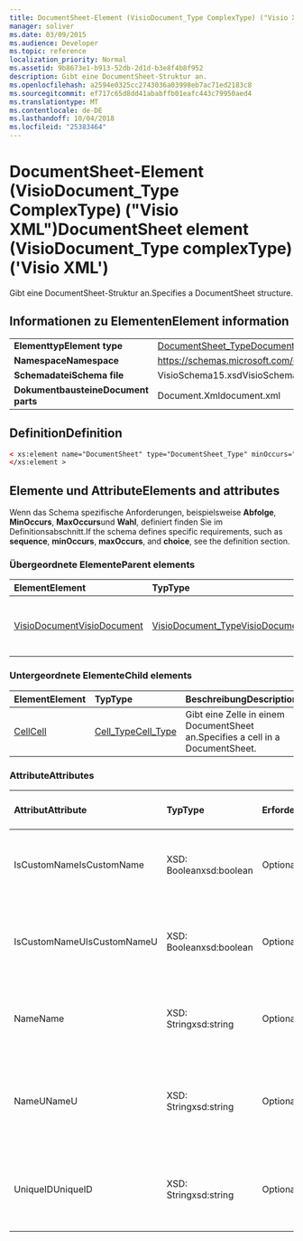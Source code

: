 ```yaml
---
title: DocumentSheet-Element (VisioDocument_Type ComplexType) ("Visio XML")
manager: soliver
ms.date: 03/09/2015
ms.audience: Developer
ms.topic: reference
localization_priority: Normal
ms.assetid: 9b8673e1-b913-52db-2d1d-b3e8f4b8f952
description: Gibt eine DocumentSheet-Struktur an.
ms.openlocfilehash: a2594e0325cc2743036a03998eb7ac71ed2183c8
ms.sourcegitcommit: ef717c65d8dd41ababffb01eafc443c79950aed4
ms.translationtype: MT
ms.contentlocale: de-DE
ms.lasthandoff: 10/04/2018
ms.locfileid: "25383464"
---
```

# <a name="documentsheet-element-visiodocumenttype-complextype-visio-xml"></a><span data-ttu-id="20c1b-103">DocumentSheet-Element (VisioDocument_Type ComplexType) ("Visio XML")</span><span class="sxs-lookup"><span data-stu-id="20c1b-103">DocumentSheet element (VisioDocument_Type complexType) ('Visio XML')</span></span>

<span data-ttu-id="20c1b-104">Gibt eine DocumentSheet-Struktur an.</span><span class="sxs-lookup"><span data-stu-id="20c1b-104">Specifies a DocumentSheet structure.</span></span>
  
## <a name="element-information"></a><span data-ttu-id="20c1b-105">Informationen zu Elementen</span><span class="sxs-lookup"><span data-stu-id="20c1b-105">Element information</span></span>

|||
|:-----|:-----|
|<span data-ttu-id="20c1b-106">**Elementtyp**</span><span class="sxs-lookup"><span data-stu-id="20c1b-106">**Element type**</span></span> <br/> |[<span data-ttu-id="20c1b-107">DocumentSheet_Type</span><span class="sxs-lookup"><span data-stu-id="20c1b-107">DocumentSheet_Type</span></span>](documentsheet_type-complextypevisio-xml.md) <br/> |
|<span data-ttu-id="20c1b-108">**Namespace**</span><span class="sxs-lookup"><span data-stu-id="20c1b-108">**Namespace**</span></span> <br/> |https://schemas.microsoft.com/office/visio/2012/main  <br/> |
|<span data-ttu-id="20c1b-109">**Schemadatei**</span><span class="sxs-lookup"><span data-stu-id="20c1b-109">**Schema file**</span></span> <br/> |<span data-ttu-id="20c1b-110">VisioSchema15.xsd</span><span class="sxs-lookup"><span data-stu-id="20c1b-110">VisioSchema15.xsd</span></span>  <br/> |
|<span data-ttu-id="20c1b-111">**Dokumentbausteine**</span><span class="sxs-lookup"><span data-stu-id="20c1b-111">**Document parts**</span></span> <br/> |<span data-ttu-id="20c1b-112">Document.Xml</span><span class="sxs-lookup"><span data-stu-id="20c1b-112">document.xml</span></span>  <br/> |
   
## <a name="definition"></a><span data-ttu-id="20c1b-113">Definition</span><span class="sxs-lookup"><span data-stu-id="20c1b-113">Definition</span></span>

```XML
< xs:element name="DocumentSheet" type="DocumentSheet_Type" minOccurs="0" maxOccurs="1" >
</xs:element >
```

## <a name="elements-and-attributes"></a><span data-ttu-id="20c1b-114">Elemente und Attribute</span><span class="sxs-lookup"><span data-stu-id="20c1b-114">Elements and attributes</span></span>

<span data-ttu-id="20c1b-115">Wenn das Schema spezifische Anforderungen, beispielsweise **Abfolge**, **MinOccurs**, **MaxOccurs**und **Wahl**, definiert finden Sie im Definitionsabschnitt.</span><span class="sxs-lookup"><span data-stu-id="20c1b-115">If the schema defines specific requirements, such as **sequence**, **minOccurs**, **maxOccurs**, and **choice**, see the definition section.</span></span> 
  
### <a name="parent-elements"></a><span data-ttu-id="20c1b-116">Übergeordnete Elemente</span><span class="sxs-lookup"><span data-stu-id="20c1b-116">Parent elements</span></span>

|<span data-ttu-id="20c1b-117">**Element**</span><span class="sxs-lookup"><span data-stu-id="20c1b-117">**Element**</span></span>|<span data-ttu-id="20c1b-118">**Typ**</span><span class="sxs-lookup"><span data-stu-id="20c1b-118">**Type**</span></span>|<span data-ttu-id="20c1b-119">**Beschreibung**</span><span class="sxs-lookup"><span data-stu-id="20c1b-119">**Description**</span></span>|
|:-----|:-----|:-----|
|[<span data-ttu-id="20c1b-120">VisioDocument</span><span class="sxs-lookup"><span data-stu-id="20c1b-120">VisioDocument</span></span>](visiodocument-elementvisio-xml.md) <br/> |[<span data-ttu-id="20c1b-121">VisioDocument_Type</span><span class="sxs-lookup"><span data-stu-id="20c1b-121">VisioDocument_Type</span></span>](visiodocument_type-complextypevisio-xml.md) <br/> |<span data-ttu-id="20c1b-122">Das Stammelement eines Microsoft Visio-Dokuments.</span><span class="sxs-lookup"><span data-stu-id="20c1b-122">The root element of a Microsoft Visio document.</span></span>  <br/> |
   
### <a name="child-elements"></a><span data-ttu-id="20c1b-123">Untergeordnete Elemente</span><span class="sxs-lookup"><span data-stu-id="20c1b-123">Child elements</span></span>

|<span data-ttu-id="20c1b-124">**Element**</span><span class="sxs-lookup"><span data-stu-id="20c1b-124">**Element**</span></span>|<span data-ttu-id="20c1b-125">**Typ**</span><span class="sxs-lookup"><span data-stu-id="20c1b-125">**Type**</span></span>|<span data-ttu-id="20c1b-126">**Beschreibung**</span><span class="sxs-lookup"><span data-stu-id="20c1b-126">**Description**</span></span>|
|:-----|:-----|:-----|
|[<span data-ttu-id="20c1b-127">Cell</span><span class="sxs-lookup"><span data-stu-id="20c1b-127">Cell</span></span>](cell-elementvisio-xml.md) <br/> |[<span data-ttu-id="20c1b-128">Cell_Type</span><span class="sxs-lookup"><span data-stu-id="20c1b-128">Cell_Type</span></span>](cell_type-complextypevisio-xml.md) <br/> |<span data-ttu-id="20c1b-129">Gibt eine Zelle in einem DocumentSheet an.</span><span class="sxs-lookup"><span data-stu-id="20c1b-129">Specifies a cell in a DocumentSheet.</span></span>  <br/> |
   
### <a name="attributes"></a><span data-ttu-id="20c1b-130">Attribute</span><span class="sxs-lookup"><span data-stu-id="20c1b-130">Attributes</span></span>

|<span data-ttu-id="20c1b-131">**Attribut**</span><span class="sxs-lookup"><span data-stu-id="20c1b-131">**Attribute**</span></span>|<span data-ttu-id="20c1b-132">**Typ**</span><span class="sxs-lookup"><span data-stu-id="20c1b-132">**Type**</span></span>|<span data-ttu-id="20c1b-133">**Erforderlich**</span><span class="sxs-lookup"><span data-stu-id="20c1b-133">**Required**</span></span>|<span data-ttu-id="20c1b-134">**Beschreibung**</span><span class="sxs-lookup"><span data-stu-id="20c1b-134">**Description**</span></span>|<span data-ttu-id="20c1b-135">**Mögliche Werte**</span><span class="sxs-lookup"><span data-stu-id="20c1b-135">**Possible values**</span></span>|
|:-----|:-----|:-----|:-----|:-----|
|<span data-ttu-id="20c1b-136">IsCustomName</span><span class="sxs-lookup"><span data-stu-id="20c1b-136">IsCustomName</span></span>  <br/> |<span data-ttu-id="20c1b-137">XSD: Boolean</span><span class="sxs-lookup"><span data-stu-id="20c1b-137">xsd:boolean</span></span>  <br/> |<span data-ttu-id="20c1b-138">Optional</span><span class="sxs-lookup"><span data-stu-id="20c1b-138">optional</span></span>  <br/> |<span data-ttu-id="20c1b-139">Beschreibt, ob der Name des Benutzers angepasst wurde.</span><span class="sxs-lookup"><span data-stu-id="20c1b-139">Describes whether the name has been customized by the user.</span></span>  <br/> |<span data-ttu-id="20c1b-140">Werte des Typs xsd: Boolean.</span><span class="sxs-lookup"><span data-stu-id="20c1b-140">Values of the xsd:Boolean type.</span></span>  <br/> |
|<span data-ttu-id="20c1b-141">IsCustomNameU</span><span class="sxs-lookup"><span data-stu-id="20c1b-141">IsCustomNameU</span></span>  <br/> |<span data-ttu-id="20c1b-142">XSD: Boolean</span><span class="sxs-lookup"><span data-stu-id="20c1b-142">xsd:boolean</span></span>  <br/> |<span data-ttu-id="20c1b-143">Optional</span><span class="sxs-lookup"><span data-stu-id="20c1b-143">optional</span></span>  <br/> |<span data-ttu-id="20c1b-144">Beschreibt, ob der universelle Name durch den Benutzer angepasst wurde.</span><span class="sxs-lookup"><span data-stu-id="20c1b-144">Describes whether the universal name has been customized by the user.</span></span>  <br/> |<span data-ttu-id="20c1b-145">Werte des Typs xsd: Boolean.</span><span class="sxs-lookup"><span data-stu-id="20c1b-145">Values of the xsd:Boolean type.</span></span>  <br/> |
|<span data-ttu-id="20c1b-146">Name</span><span class="sxs-lookup"><span data-stu-id="20c1b-146">Name</span></span>  <br/> |<span data-ttu-id="20c1b-147">XSD: String</span><span class="sxs-lookup"><span data-stu-id="20c1b-147">xsd:string</span></span>  <br/> |<span data-ttu-id="20c1b-148">Optional</span><span class="sxs-lookup"><span data-stu-id="20c1b-148">optional</span></span>  <br/> |<span data-ttu-id="20c1b-149">Gibt den Namen der Sprache abhängig von der DocumentSheet.</span><span class="sxs-lookup"><span data-stu-id="20c1b-149">Specifies the language-dependent name of the DocumentSheet.</span></span>  <br/> |<span data-ttu-id="20c1b-150">Werte des Typs xsd: String.</span><span class="sxs-lookup"><span data-stu-id="20c1b-150">Values of the xsd:string type.</span></span>  <br/> |
|<span data-ttu-id="20c1b-151">NameU</span><span class="sxs-lookup"><span data-stu-id="20c1b-151">NameU</span></span>  <br/> |<span data-ttu-id="20c1b-152">XSD: String</span><span class="sxs-lookup"><span data-stu-id="20c1b-152">xsd:string</span></span>  <br/> |<span data-ttu-id="20c1b-153">Optional</span><span class="sxs-lookup"><span data-stu-id="20c1b-153">optional</span></span>  <br/> |<span data-ttu-id="20c1b-154">Der sprachenunabhängige Name des die DocumentSheet gibt.</span><span class="sxs-lookup"><span data-stu-id="20c1b-154">Specifies the language- independent name of the DocumentSheet.</span></span>  <br/> |<span data-ttu-id="20c1b-155">Werte des Typs xsd: String.</span><span class="sxs-lookup"><span data-stu-id="20c1b-155">Values of the xsd:string type.</span></span>  <br/> |
|<span data-ttu-id="20c1b-156">UniqueID</span><span class="sxs-lookup"><span data-stu-id="20c1b-156">UniqueID</span></span>  <br/> |<span data-ttu-id="20c1b-157">XSD: String</span><span class="sxs-lookup"><span data-stu-id="20c1b-157">xsd:string</span></span>  <br/> |<span data-ttu-id="20c1b-158">Optional</span><span class="sxs-lookup"><span data-stu-id="20c1b-158">optional</span></span>  <br/> |<span data-ttu-id="20c1b-159">Optionaler string-Wert.</span><span class="sxs-lookup"><span data-stu-id="20c1b-159">Optional string.</span></span> <span data-ttu-id="20c1b-160">Eine GUID (globally unique Identifier), die das Shape identifiziert.</span><span class="sxs-lookup"><span data-stu-id="20c1b-160">A GUID (globally unique identifier) identifying the shape.</span></span>  <br/> |<span data-ttu-id="20c1b-161">Werte des Typs xsd: String.</span><span class="sxs-lookup"><span data-stu-id="20c1b-161">Values of the xsd:string type.</span></span>  <br/> |
   

